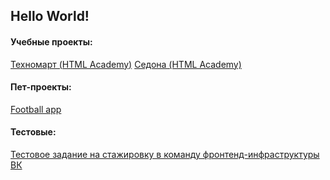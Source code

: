 ## Hello World!

#### Учебные проекты:

[Техномарт (HTML Academy)](https://sonicfear96.github.io/1554867-technomart-29/)
[Седона (HTML Academy)](https://sonicfear96.github.io/1554867-sedona-21/index.html)

#### Пет-проекты:

[Football app](https://sonicfear96.github.io/football-app/)

#### Тестовые:

[Тестовое задание на стажировку в команду фронтенд-инфраструктуры ВК](https://github.com/SonicFear96/vk-test)
